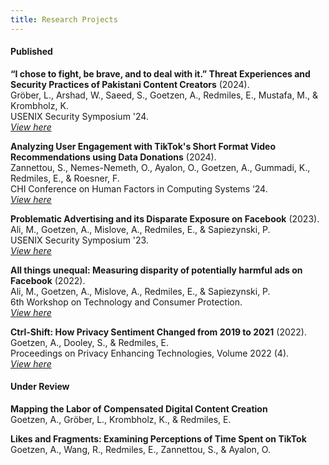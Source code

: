 ```yaml
---
title: Research Projects
---
```


#### Published

**“I chose to fight, be brave, and to deal with it.” Threat Experiences and Security Practices of Pakistani Content Creators** (2024).  
Gröber, L., Arshad, W., Saeed, S., Goetzen, A., Redmiles, E., Mustafa, M., & Krombholz, K.   
USENIX Security Symposium '24.  
*[View here](https://www.usenix.org/system/files/sec24summer-prepub-356-grober.pdf)*  

**Analyzing User Engagement with TikTok's Short Format Video Recommendations using Data Donations** (2024).  
Zannettou, S., Nemes-Nemeth, O., Ayalon, O., Goetzen, A., Gummadi, K., Redmiles, E., & Roesner, F.   
CHI Conference on Human Factors in Computing Systems ‘24.  
*[View here](https://dl.acm.org/doi/full/10.1145/3613904.3642433)*  

**Problematic Advertising and its Disparate Exposure on Facebook** (2023).  
Ali, M., Goetzen, A., Mislove, A., Redmiles, E., & Sapiezynski, P.  
USENIX Security Symposium '23.   
*[View here](https://www.usenix.org/system/files/usenixsecurity23-ali.pdf)*  

**All things unequal: Measuring disparity of potentially harmful ads on Facebook** (2022).  
Ali, M., Goetzen, A., Mislove, A., Redmiles, E., & Sapiezynski, P.  
6th Workshop on Technology and Consumer Protection.  
*[View here](https://www.ieee-security.org/TC/SPW2022/ConPro/papers/ali-conpro22.pdf)* 

**Ctrl-Shift: How Privacy Sentiment Changed from 2019 to 2021** (2022).  
Goetzen, A., Dooley, S., & Redmiles, E.  
Proceedings on Privacy Enhancing Technologies, Volume 2022 (4).  
*[View here](https://petsymposium.org/popets/2022/popets-2022-0118.php)*

#### Under Review
 
**Mapping the Labor of Compensated Digital Content Creation**  
Goetzen, A., Gröber, L., Krombholz, K., & Redmiles, E.

**Likes and Fragments: Examining Perceptions of Time Spent on TikTok**  
Goetzen, A., Wang, R., Redmiles, E., Zannettou, S., & Ayalon, O.
